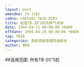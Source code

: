 ```yaml
---
layout: post
amendno: 39-1182
cadno: CAD1992-TB20-01R1
title: 检查TB-20飞机的排气系统
date: 1994-04-21 00:00:00 +0800
effdate: 1994-04-26 00:00:00 +0800
tag: TB20
categories: 民航西南管理局适航处
author: 蔡标
---
```


##适用范围:
所有TB-20飞机

